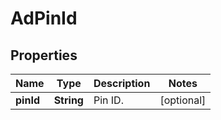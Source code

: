 

# AdPinId

## Properties

Name | Type | Description | Notes
------------ | ------------- | ------------- | -------------
**pinId** | **String** | Pin ID. |  [optional]




